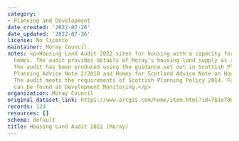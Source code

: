```yaml
---
category:
- Planning and Development
date_created: '2022-07-26'
date_updated: '2022-07-26'
license: No licence
maintainer: Moray Council
notes: <p>Housing Land Audit 2022 sites for housing with a capacity for 4 or more
  homes. The audit provides details of Moray's housing land supply as at January 2022.
  The audit has been produced using the guidance set out in Scottish Planning Policy,
  Planning Advice Note 2/2010 and Homes for Scotland Advice Note on Housing Land Audits.
  The audit meets the requirements of Scottish Planning Policy 2014. Further information
  can be found at Development Monitoring.</p>
organization: Moray Council
original_dataset_link: https://www.arcgis.com/home/item.html?id=7b1e706512be4b5883ceb5800b60df48
records: 124
resources: []
schema: default
title: Housing Land Audit 2022 (Moray)
---
```

